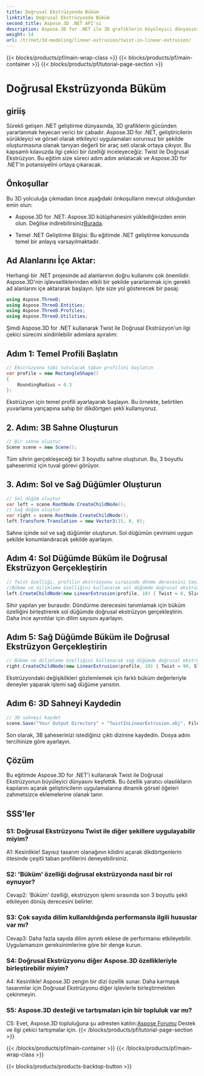 ```yaml
---
title: Doğrusal Ekstrüzyonda Büküm
linktitle: Doğrusal Ekstrüzyonda Büküm
second_title: Aspose.3D .NET API'si
description: Aspose.3D for .NET ile 3D grafiklerin büyüleyici dünyasını keşfedin. Twist ile Doğrusal Ekstrüzyonu adım adım öğrenin.
weight: 14
url: /tr/net/3d-modeling/linear-extrusion/twist-in-linear-extrusion/
---
```


{{< blocks/products/pf/main-wrap-class >}}
{{< blocks/products/pf/main-container >}}
{{< blocks/products/pf/tutorial-page-section >}}

# Doğrusal Ekstrüzyonda Büküm

## giriiş

Sürekli gelişen .NET geliştirme dünyasında, 3D grafiklerin gücünden yararlanmak heyecan verici bir çabadır. Aspose.3D for .NET, geliştiricilerin sürükleyici ve görsel olarak etkileyici uygulamaları sorunsuz bir şekilde oluşturmasına olanak tanıyan değerli bir araç seti olarak ortaya çıkıyor. Bu kapsamlı kılavuzda ilgi çekici bir özelliği inceleyeceğiz: Twist ile Doğrusal Ekstrüzyon. Bu eğitim size süreci adım adım anlatacak ve Aspose.3D for .NET'in potansiyelini ortaya çıkaracak.

## Önkoşullar

Bu 3D yolculuğa çıkmadan önce aşağıdaki önkoşulların mevcut olduğundan emin olun:

-  Aspose.3D for .NET: Aspose.3D kütüphanesini yüklediğinizden emin olun. Değilse indirebilirsiniz[Burada](https://releases.aspose.com/3d/net/).

- Temel .NET Geliştirme Bilgisi: Bu eğitimde .NET geliştirme konusunda temel bir anlayış varsayılmaktadır.

## Ad Alanlarını İçe Aktar:

Herhangi bir .NET projesinde ad alanlarının doğru kullanımı çok önemlidir. Aspose.3D'nin işlevselliklerinden etkili bir şekilde yararlanmak için gerekli ad alanlarını içe aktararak başlayın. İşte size yol gösterecek bir pasaj:

```csharp
using Aspose.ThreeD;
using Aspose.ThreeD.Entities;
using Aspose.ThreeD.Profiles;
using Aspose.ThreeD.Utilities;
```

Şimdi Aspose.3D for .NET kullanarak Twist ile Doğrusal Ekstrüzyon'un ilgi çekici sürecini sindirilebilir adımlara ayıralım:

## Adım 1: Temel Profili Başlatın

```csharp
// Ekstrüzyona tabi tutulacak taban profilini başlatın
var profile = new RectangleShape()
{
    RoundingRadius = 0.3
};
```

Ekstrüzyon için temel profili ayarlayarak başlayın. Bu örnekte, belirtilen yuvarlama yarıçapına sahip bir dikdörtgen şekli kullanıyoruz.

## 2. Adım: 3B Sahne Oluşturun

```csharp
// Bir sahne oluştur
Scene scene = new Scene();
```

Tüm sihrin gerçekleşeceği bir 3 boyutlu sahne oluşturun. Bu, 3 boyutlu şaheserimiz için tuval görevi görüyor.

## 3. Adım: Sol ve Sağ Düğümler Oluşturun

```csharp
// Sol düğüm oluştur
var left = scene.RootNode.CreateChildNode();
// Sağ düğüm oluştur
var right = scene.RootNode.CreateChildNode();
left.Transform.Translation = new Vector3(15, 0, 0);
```

Sahne içinde sol ve sağ düğümler oluşturun. Sol düğümün çevirisini uygun şekilde konumlandıracak şekilde ayarlayın.

## Adım 4: Sol Düğümde Büküm ile Doğrusal Ekstrüzyon Gerçekleştirin

```csharp
// Twist özelliği, profilin ekstrüzyonu sırasında dönme derecesini tanımlar
//Bükme ve dilimleme özelliğini kullanarak sol düğümde doğrusal ekstrüzyon gerçekleştirin
left.CreateChildNode(new LinearExtrusion(profile, 10) { Twist = 0, Slices = 100 });
```

Sihir yapılan yer burasıdır. Döndürme derecesini tanımlamak için büküm özelliğini birleştirerek sol düğümde doğrusal ekstrüzyon gerçekleştirin. Daha ince ayrıntılar için dilim sayısını ayarlayın.

## Adım 5: Sağ Düğümde Büküm ile Doğrusal Ekstrüzyon Gerçekleştirin

```csharp
// Bükme ve dilimleme özelliğini kullanarak sağ düğümde doğrusal ekstrüzyon gerçekleştirin
right.CreateChildNode(new LinearExtrusion(profile, 10) { Twist = 90, Slices = 100 });
```

Ekstrüzyondaki değişiklikleri gözlemlemek için farklı büküm değerleriyle deneyler yaparak işlemi sağ düğüme yansıtın.

## Adım 6: 3D Sahneyi Kaydedin

```csharp
// 3D sahneyi kaydet
scene.Save("Your Output Directory" + "TwistInLinearExtrusion.obj", FileFormat.WavefrontOBJ);
```

Son olarak, 3B şaheserinizi istediğiniz çıktı dizinine kaydedin. Dosya adını tercihinize göre ayarlayın.

## Çözüm

Bu eğitimde Aspose.3D for .NET'i kullanarak Twist ile Doğrusal Ekstrüzyonun büyüleyici dünyasını keşfettik. Bu özellik yaratıcı olasılıkların kapılarını açarak geliştiricilerin uygulamalarına dinamik görsel öğeleri zahmetsizce eklemelerine olanak tanır.

## SSS'ler

### S1: Doğrusal Ekstrüzyonu Twist ile diğer şekillere uygulayabilir miyim?

A1: Kesinlikle! Sayısız tasarım olanağının kilidini açarak dikdörtgenlerin ötesinde çeşitli taban profillerini deneyebilirsiniz.

### S2: 'Büküm' özelliği doğrusal ekstrüzyonda nasıl bir rol oynuyor?

Cevap2: 'Büküm' özelliği, ekstrüzyon işlemi sırasında son 3 boyutlu şekli etkileyen dönüş derecesini belirler.

### S3: Çok sayıda dilim kullanıldığında performansla ilgili hususlar var mı?

Cevap3: Daha fazla sayıda dilim ayrıntı eklese de performansı etkileyebilir. Uygulamanızın gereksinimlerine göre bir denge kurun.

### S4: Doğrusal Ekstrüzyonu diğer Aspose.3D özellikleriyle birleştirebilir miyim?

A4: Kesinlikle! Aspose.3D zengin bir dizi özellik sunar. Daha karmaşık tasarımlar için Doğrusal Ekstrüzyonu diğer işlevlerle birleştirmekten çekinmeyin.

### S5: Aspose.3D desteği ve tartışmaları için bir topluluk var mı?

 C5: Evet, Aspose.3D topluluğuna şu adresten katılın:[Aspose Forumu](https://forum.aspose.com/c/3d/18) Destek ve ilgi çekici tartışmalar için.
{{< /blocks/products/pf/tutorial-page-section >}}

{{< /blocks/products/pf/main-container >}}
{{< /blocks/products/pf/main-wrap-class >}}

{{< blocks/products/products-backtop-button >}}
